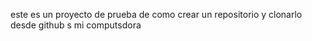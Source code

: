 este es un proyecto de prueba de como crear un repositorio y clonarlo desde github s mi computsdora

